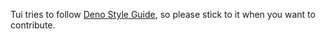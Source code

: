 Tui tries to follow
[Deno Style Guide](https://deno.land/manual/contributing/style_guide), so please
stick to it when you want to contribute.
